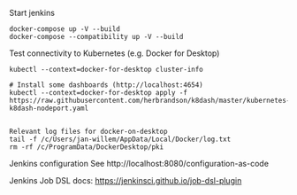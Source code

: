 Start jenkins
```
docker-compose up -V --build
docker-compose --compatibility up -V --build
```

Test connectivity to Kubernetes (e.g. Docker for Desktop)
```
kubectl --context=docker-for-desktop cluster-info

# Install some dashboards (http://localhost:4654)
kubectl --context=docker-for-desktop apply -f https://raw.githubusercontent.com/herbrandson/k8dash/master/kubernetes-k8dash-nodeport.yaml


```

```
Relevant log files for docker-on-desktop
tail -f /c/Users/jan-willem/AppData/Local/Docker/log.txt
rm -rf /c/ProgramData/DockerDesktop/pki
```

Jenkins configuration
See http://localhost:8080/configuration-as-code

Jenkins Job DSL docs: https://jenkinsci.github.io/job-dsl-plugin
